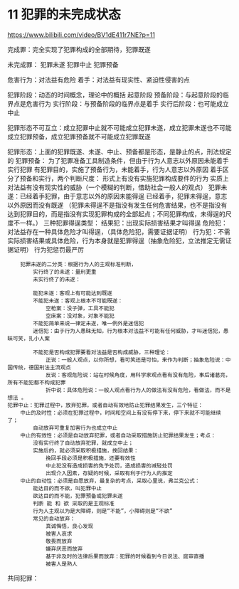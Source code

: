 # 11 犯罪的未完成状态

https://www.bilibili.com/video/BV1dE411r7NE?p=11

完成罪：完全实现了犯罪构成的全部期待，犯罪既遂

未完成罪：
	犯罪未遂
	犯罪中止
	犯罪预备

危害行为：对法益有危险
着手：对法益有现实性、紧迫性侵害的点

犯罪阶段：动态的时间概念，理论中的概括
	起意阶段
	预备阶段：与起意阶段的临界点是危害行为
	实行阶段：与预备阶段的临界点是着手
	实行后阶段：也可能成立中止 

犯罪形态不可互立：成立犯罪中止就不可能成立犯罪未遂，成立犯罪未遂也不可能成立犯罪预备，成立犯罪预备就不可能成立犯罪既遂

犯罪形态：上面的犯罪既遂、未遂、中止、预备都是形态，是静止的点，刑法规定的
	犯罪预备： 为了犯罪准备工具制造条件，但由于行为人意志以外原因未能着手实行犯罪
		有犯罪目的，实施了预备行为，未能着手，行为人意志以外原因
		着手区分了预备和实行，两个判断尺度：
			形式上有没有实施犯罪构成要件的行为
			实质上对法益有没有现实性的威胁（一个模糊的判断，借助社会一般人的观点）
	犯罪未遂：已经着手犯罪，由于意志以外的原因未能得逞
		已经着手，犯罪未得逞，意志以外原因而没有既遂
		（犯罪未得逞不是指没有发生任何危害结果，也不是指没有达到犯罪目的，而是指没有实现犯罪构成的全部起点；不同犯罪构成，未得逞的尺度不一样。）
		三种犯罪得逞类型：
			结果犯：出现实际损害结果才叫得逞
			危险犯：对法益存在一种具体危险才叫得逞，（具体危险犯，需要证据证明）
			行为犯：不需实际损害结果或具体危险，行为本身就是犯罪得逞（抽象危险犯，立法推定无需证据证明）
		行为犯惩罚最严厉
		
		犯罪未遂的二分类：根据行为人的主观标准判断，
			实行终了的未遂：量刑更重
			未实行终了的未遂：
			
			能犯未遂：客观上有可能达到既遂
			不能犯未遂：客观上根本不可能既遂：
				空枪案：没子弹，工具不能犯
				空床案：没对象，对象不能犯
			不能犯简单来说一律定未遂，唯一例外是迷信犯
			迷信犯：由于行为人愚昧无知，行为根本对法益不可能有任何威胁，才叫迷信犯，愚昧可笑，扎小人案
			
			不能犯是否构成犯罪要看对法益是否构成威胁，三种理论：
				正说：一般人观点，以你所想，看可笑还是可怕，来作为判断；抽象危险说：中国传统，德国刑法主流观点
				反说：客观危险说：站在时候角度，用科学家观点看有没有危险，事后诸葛亮，所有不能犯都不构成犯罪
				折中说：具体危险说：一般人观点看行为人的做法有没有危险，看做法，而不是想法 。
	犯罪中止：犯罪过程中，放弃犯罪，或者自动有效地防止犯罪结果发生，三个特征：
		中止的及时性：必须在犯罪过程中，时间和空间上有没有停下来，停下来就不可能继续了；
			自动放弃可重复加害行为也成立中止
		中止的有效性：必须是自动放弃犯罪，或者自动采取措施防止犯罪结果发生；考点：
			没有实行终了自动放弃犯罪，就成立中止；
			实施后的，就必须采取积极措施，挽回结果：
				挽回手段必须是积极措施，还要有效性
				中止犯没有造成损害的免予处罚，造成损害的减轻处罚
				出现介入因素，存疑的时候，采取有利于行为人的推定
		中止的自动性：必须是自愿放弃，最复杂的考点，采取心里说，弗兰克公式：
			能达目的而不欲，叫犯罪中止
			欲达目的而不能，犯罪预备或犯罪未遂
			判断 能 和 欲 采取的是主观标准
			行为人主观以为是大障碍，则是“不能”，小障碍则是“不欲”
			常见的自动放弃：
				真诚悔悟，良心发现
				被害人哀求
				敬畏而放弃
				嫌弃厌恶而放弃
				基于非及时的法律后果而放弃：犯罪的时候看到今日说法、庭审直播
				被害人是熟人
				
		 
			
			
		 



共同犯罪：
